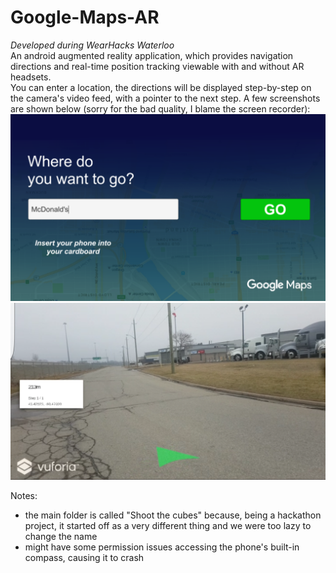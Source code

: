 # Google-Maps-AR
*Developed during WearHacks Waterloo* <br />
An android augmented reality application, which provides navigation directions and real-time position tracking viewable with and without AR headsets. <br />
You can enter a location, the directions will be displayed step-by-step on the camera's video feed, with a pointer to the next step.
A few screenshots are shown below (sorry for the bad quality, I blame the screen recorder):
![Main screen](Screenshots/main_screen.png "Main screen")
![On the road](Screenshots/navigation.png "On the road")

Notes:
* the main folder is called "Shoot the cubes" because, being a hackathon project, it started off as a very different thing and we were too lazy to change the name
* might have some permission issues accessing the phone's built-in compass, causing it to crash
